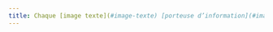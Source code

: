 ```yaml
---
title: Chaque [image texte](#image-texte) [porteuse d’information](#image-porteuse-d-information), en l’absence d’un [mécanisme de remplacement](#mecanisme-de-remplacement), doit si possible être remplacée par du [texte stylé](#texte-style). Cette règle est-elle respectée (hors cas particuliers) ?
---
```

